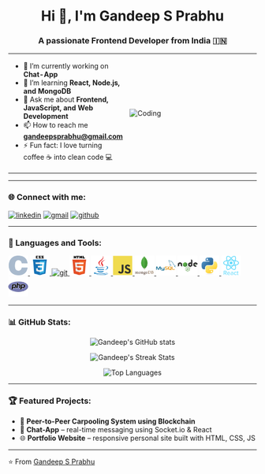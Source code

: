 <h1 align="center">Hi 👋, I'm Gandeep S Prabhu</h1>
<h3 align="center">A passionate Frontend Developer from India 🇮🇳</h3>

<table align="center">
<tr>
<td width="60%">
  
- 🔭 I’m currently working on **Chat-App**
- 🌱 I’m learning **React, Node.js, and MongoDB**
- 💬 Ask me about **Frontend, JavaScript, and Web Development**
- 📫 How to reach me **gandeepsprabhu@gmail.com**
- ⚡ Fun fact: I love turning coffee ☕ into clean code 💻

</td>
<td>
  <img align="right" alt="Coding" width="300" src="https://cdn.dribbble.com/users/1162077/screenshots/3848914/programmer.gif">
</td>
</tr>
</table>

---

### 🌐 Connect with me:
<p align="left">
<a href="https://linkedin.com/in/gandeepsprabhu" target="blank"><img align="center" src="https://cdn.jsdelivr.net/gh/devicons/devicon/icons/linkedin/linkedin-original.svg" alt="linkedin" height="40" width="40" /></a>
<a href="mailto:gandeepsprabhu@gmail.com" target="blank"><img align="center" src="https://cdn-icons-png.flaticon.com/512/732/732200.png" alt="gmail" height="40" width="40" /></a>
<a href="https://github.com/gandeepsprabhu" target="blank"><img align="center" src="https://cdn.jsdelivr.net/gh/devicons/devicon/icons/github/github-original.svg" alt="github" height="40" width="40" /></a>
</p>

---

### 🧠 Languages and Tools:
<p align="left">
<a href="https://www.cprogramming.com/" target="_blank"> <img src="https://raw.githubusercontent.com/devicons/devicon/master/icons/c/c-original.svg" alt="c" width="40" height="40"/> </a> 
<a href="https://www.w3schools.com/css/" target="_blank"> <img src="https://raw.githubusercontent.com/devicons/devicon/master/icons/css3/css3-original-wordmark.svg" alt="css3" width="40" height="40"/> </a> 
<a href="https://git-scm.com/" target="_blank"> <img src="https://www.vectorlogo.zone/logos/git-scm/git-scm-icon.svg" alt="git" width="40" height="40"/> </a> 
<a href="https://www.w3.org/html/" target="_blank"> <img src="https://raw.githubusercontent.com/devicons/devicon/master/icons/html5/html5-original-wordmark.svg" alt="html5" width="40" height="40"/> </a> 
<a href="https://www.java.com" target="_blank"> <img src="https://raw.githubusercontent.com/devicons/devicon/master/icons/java/java-original.svg" alt="java" width="40" height="40"/> </a> 
<a href="https://developer.mozilla.org/en-US/docs/Web/JavaScript" target="_blank"> <img src="https://raw.githubusercontent.com/devicons/devicon/master/icons/javascript/javascript-original.svg" alt="javascript" width="40" height="40"/> </a> 
<a href="https://www.mongodb.com/" target="_blank"> <img src="https://raw.githubusercontent.com/devicons/devicon/master/icons/mongodb/mongodb-original-wordmark.svg" alt="mongodb" width="40" height="40"/> </a> 
<a href="https://www.mysql.com/" target="_blank"> <img src="https://raw.githubusercontent.com/devicons/devicon/master/icons/mysql/mysql-original-wordmark.svg" alt="mysql" width="40" height="40"/> </a> 
<a href="https://nodejs.org" target="_blank"> <img src="https://raw.githubusercontent.com/devicons/devicon/master/icons/nodejs/nodejs-original-wordmark.svg" alt="nodejs" width="40" height="40"/> </a> 
<a href="https://www.python.org" target="_blank"> <img src="https://raw.githubusercontent.com/devicons/devicon/master/icons/python/python-original.svg" alt="python" width="40" height="40"/> </a> 
<a href="https://reactjs.org/" target="_blank"> <img src="https://raw.githubusercontent.com/devicons/devicon/master/icons/react/react-original-wordmark.svg" alt="react" width="40" height="40"/> </a>
<a href="https://www.php.net/" target="_blank"> <img src="https://raw.githubusercontent.com/devicons/devicon/master/icons/php/php-original.svg" alt="php" width="40" height="40"/> </a>
</p>

---

### 📊 GitHub Stats:

<p align="center">
  <img src="https://github-readme-stats.vercel.app/api?username=GandeepS&show_icons=true&theme=radical" alt="Gandeep's GitHub stats" />
</p>

<p align="center">
  <img src="https://github-readme-streak-stats.herokuapp.com/?user=GandeepS&theme=radical" alt="Gandeep's Streak Stats" />
</p>

<p align="center">
  <img src="https://github-readme-stats.vercel.app/api/top-langs/?username=GandeepS&layout=compact&theme=radical" alt="Top Languages" />
</p>


---

### 🏆 Featured Projects:
- 🚗 **Peer-to-Peer Carpooling System using Blockchain**
- 💬 **Chat-App** – real-time messaging using Socket.io & React
- 🌐 **Portfolio Website** – responsive personal site built with HTML, CSS, JS

---

⭐️ From [Gandeep S Prabhu](https://github.com/gandeepsprabhu)
